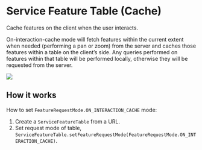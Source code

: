 # Service Feature Table (Cache)

Cache features on the client when the user interacts.

On-interaction-cache mode will fetch features within the current extent
when needed (performing a pan or zoom) from the server and caches those
features within a table on the client’s side. Any queries performed on
features within that table will be performed locally, otherwise they
will be requested from the server.

![](ServiceFeatureTableCache.png)

## How it works

How to set `FeatureRequestMode.ON_INTERACTION_CACHE` mode:

1.  Create a `ServiceFeatureTable` from a URL.
2.  Set request mode of table,
    `ServiceFeatureTable.setFeatureRequestMode(FeatureRequestMode.ON_INTERACTION_CACHE)`.
